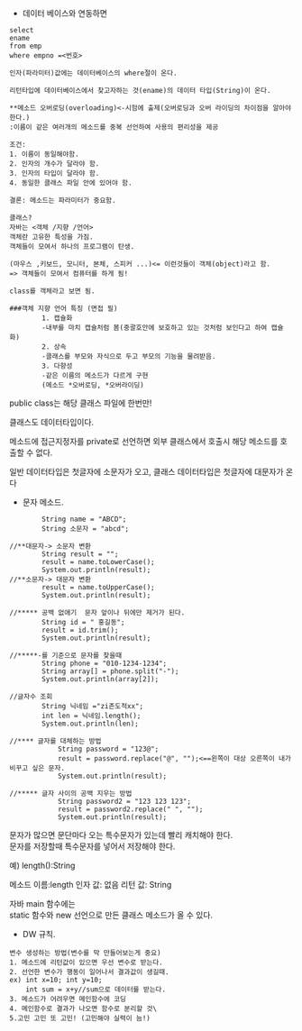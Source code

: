 
- 데이터 베이스와 연동하면
```
select  
ename  
from emp  
where empno =<번호>

인자(파라미터)값에는 데이터베이스의 where절이 온다.

리턴타입에 데이터베이스에서 찾고자하는 것(ename)의 데이터 타입(String)이 온다.
```
```
**메소드 오버로딩(overloading)<-시험에 출제(오버로딩과 오버 라이딩의 차이점을 알아야 한다.)  
:이름이 같은 여러개의 메소드를 중복 선언하여 사용의 편리성을 제공

조건:  
1. 이름이 동일해야함.  
2. 인자의 개수가 달라야 함.  
3. 인자의 타입이 달라야 함.  
4. 동일한 클래스 파일 안에 있어야 함.  

결론: 메소드는 파라미터가 중요함.
```
```
클래스?  
자바는 <객체 /지향 /언어>  
객체란 고유한 특성을 가짐.
객체들이 모여서 하나의 프로그램이 탄생.

(마우스 ,키보드, 모니터, 본체, 스피커 ...)<= 이런것들이 객체(object)라고 함.  
=> 객체들이 모여서 컴퓨터를 하게 됨!

class를 객체라고 보면 됨.
```
```
###객체 지향 언어 특징 (면접 필)  
        1. 캡슐화  
        -내부를 마치 캡슐처럼 봄(중괄호안에 보호하고 있는 것처럼 보인다고 하여 캡슐화)  
        2. 상속  
        -클래스를 부모와 자식으로 두고 부모의 기능을 물려받음.  
        3. 다향성  
        -같은 이름의 메소드가 다르게 구현  
        (메소드 *오버로딩, *오버라이딩)
```
public class는 해당 클래스 파일에 한번만!

클래스도 데이터타입이다.

메소드에 접근지정자를 private로 선언하면 외부 클래스에서 호출시 해당 메소드를 호출할 수 없다.

일반 데이터타입은 첫글자에 소문자가 오고, 클래스 데이터타입은 첫글자에 대문자가 온다

- 문자 메소드.
```
        String name = "ABCD";  
		String 소문자 = "abcd";  

//**대문자-> 소문자 변환  
		String result = "";  
		result = name.toLowerCase();  
		System.out.println(result);  
//**소문자-> 대문자 변환  
		result = name.toUpperCase();  
		System.out.println(result);  

//***** 공백 없애기  문자 앞이나 뒤에만 제거가 된다.
		String id = " 홍길동";  
		result = id.trim();  
		System.out.println(result);  

//*****-를 기준으로 문자를 찾을때  
		String phone = "010-1234-1234";  
		String array[] = phone.split("-");  
		System.out.println(array[2]);  

//글자수 조회  
        String 닉네임 ="zi존도적xx";  
		int len = 닉네임.length();  
		System.out.println(len);  

//**** 글자를 대체하는 방법  
			String password = "123@";  
			result = password.replace("@", "");<==왼쪽이 대상 오른쪽이 내가 비꾸고 싶은 문자.  
			System.out.println(result);  

//***** 글자 사이의 공백 지우는 방법  
			String password2 = "123 123 123";  
			result = password2.replace(" ", "");  
			System.out.println(result);  
```
문자가 많으면 문단마다 오는 특수문자가 있는데 빨리 캐치해야 한다.  
문자를 저장할때 특수문자를 넣어서 저장해야 한다.

예)
length():String

메소드 이름:length
인자 값: 없음
리턴 값: String

자바 main 함수에는  
static 함수와
new 선언으로 만든 클래스 메소드가 올 수 있다.

- DW 규칙.
```
변수 생성하는 방법(변수를 막 만들어보는게 중요)  
1. 메소드에 리턴값이 있으면 우선 변수로 받는다.  
2. 선언한 변수가 행동이 일어나서 결과값이 생길때.  
ex) int x=10; int y=10;  
    int sum = x+y//sum으로 데이터를 받는다.
3. 메소드가 어려우면 메인함수에 코딩
4. 메인함수로 결과가 나오면 함수로 분리할 것\
5.고민 고민 또 고민! (고민해야 실력이 늠!)
```